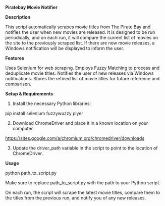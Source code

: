**Piratebay Movie Notifier**


**Description**

This script automatically scrapes movie titles from The Pirate Bay and notifies the user when new movies are released. It is designed to be run periodically, and on each run, it will compare the current list of movies on the site to the previously scraped list. If there are new movie releases, a Windows notification will be displayed to inform the user.

**Features**

Uses Selenium for web scraping.
Employs Fuzzy Matching to process and deduplicate movie titles.
Notifies the user of new releases via Windows notifications.
Stores the refined list of movie titles for future reference and comparison.

**Setup & Requirements**

1. Install the necessary Python libraries:

pip install selenium fuzzywuzzy plyer

2. Download ChromeDriver and place it in a known location on your computer.

https://sites.google.com/a/chromium.org/chromedriver/downloads

3. Update the driver_path variable in the script to point to the location of ChromeDriver.

**Usage**

python path_to_script.py

Make sure to replace path_to_script.py with the path to your Python script.

On each run, the script will scrape the latest movie titles, compare them to the titles from the previous run, and notify you of any new releases.
